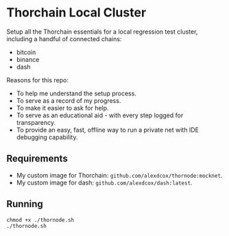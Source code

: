 # Thorchain Local Cluster

Setup all the Thorchain essentials for a local regression test cluster, including a handful of connected chains:
- bitcoin
- binance
- dash

Reasons for this repo:
- To help me understand the setup process.
- To serve as a record of my progress. 
- To make it easier to ask for help.
- To serve as an educational aid - with every step logged for transparency.
- To provide an easy, fast, offline way to run a private net with IDE debugging capability.

## Requirements

- My custom image for Thorchain: `github.com/alexdcox/thornode:mocknet`.
- My custom image for dash: `github.com/alexdcox/dash:latest`.

## Running

```
chmod +x ./thornode.sh
./thornode.sh
```